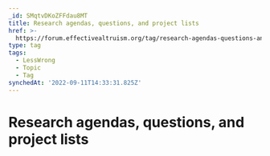 ```yaml
---
_id: SMqtvDKoZFFdau8MT
title: Research agendas, questions, and project lists
href: >-
  https://forum.effectivealtruism.org/tag/research-agendas-questions-and-project-lists
type: tag
tags:
  - LessWrong
  - Topic
  - Tag
synchedAt: '2022-09-11T14:33:31.825Z'
---
```

# Research agendas, questions, and project lists

